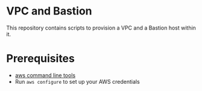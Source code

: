 # VPC and Bastion

This repository contains scripts to provision a VPC and a Bastion host within it.

# Prerequisites

* [aws command line tools](https://aws.amazon.com/cli/)
* Run `aws configure` to set up your AWS credentials

